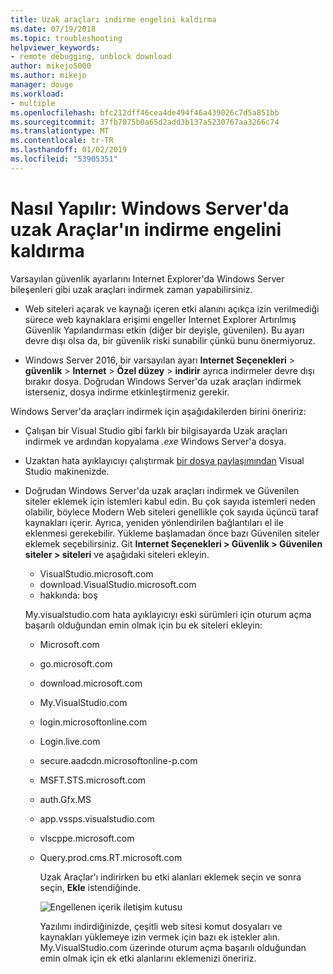 ```yaml
---
title: Uzak araçları indirme engelini kaldırma
ms.date: 07/19/2018
ms.topic: troubleshooting
helpviewer_keywords:
- remote debugging, unblock download
author: mikejo5000
ms.author: mikejo
manager: douge
ms.workload:
- multiple
ms.openlocfilehash: bfc212dff46cea4de494f46a439026c7d5a851bb
ms.sourcegitcommit: 37fb7075b0a65d2add3b137a5230767aa3266c74
ms.translationtype: MT
ms.contentlocale: tr-TR
ms.lasthandoff: 01/02/2019
ms.locfileid: "53905351"
---
```

# <a name="how-to-unblock-the-download-of-the-remote-tools-on-windows-server"></a>Nasıl Yapılır: Windows Server'da uzak Araçlar'ın indirme engelini kaldırma

Varsayılan güvenlik ayarlarını Internet Explorer'da Windows Server bileşenleri gibi uzak araçları indirmek zaman yapabilirsiniz.

* Web siteleri açarak ve kaynağı içeren etki alanını açıkça izin verilmediği sürece web kaynaklara erişimi engeller Internet Explorer Artırılmış Güvenlik Yapılandırması etkin (diğer bir deyişle, güvenilen). Bu ayarı devre dışı olsa da, bir güvenlik riski sunabilir çünkü bunu önermiyoruz.

* Windows Server 2016, bir varsayılan ayarı **Internet Seçenekleri** > **güvenlik** > **Internet**  >   **Özel düzey** > **indirir** ayrıca indirmeler devre dışı bırakır dosya. Doğrudan Windows Server'da uzak araçları indirmek isterseniz, dosya indirme etkinleştirmeniz gerekir.

Windows Server'da araçları indirmek için aşağıdakilerden birini öneririz:

* Çalışan bir Visual Studio gibi farklı bir bilgisayarda Uzak araçları indirmek ve ardından kopyalama *.exe* Windows Server'a dosya.

* Uzaktan hata ayıklayıcıyı çalıştırmak [bir dosya paylaşımından](../debugger/remote-debugging.md#fileshare_msvsmon) Visual Studio makinenizde.

* Doğrudan Windows Server'da uzak araçları indirmek ve Güvenilen siteler eklemek için istemleri kabul edin. Bu çok sayıda istemleri neden olabilir, böylece Modern Web siteleri genellikle çok sayıda üçüncü taraf kaynakları içerir. Ayrıca, yeniden yönlendirilen bağlantıları el ile eklenmesi gerekebilir. Yükleme başlamadan önce bazı Güvenilen siteler eklemek seçebilirsiniz. Git **Internet Seçenekleri > Güvenlik > Güvenilen siteler > siteleri** ve aşağıdaki siteleri ekleyin.

  * VisualStudio.microsoft.com
  * download.VisualStudio.microsoft.com
  * hakkında: boş

  My.visualstudio.com hata ayıklayıcıyı eski sürümleri için oturum açma başarılı olduğundan emin olmak için bu ek siteleri ekleyin:

  * Microsoft.com
  * go.microsoft.com
  * download.microsoft.com
  * My.VisualStudio.com
  * login.microsoftonline.com
  * Login.live.com
  * secure.aadcdn.microsoftonline-p.com
  * MSFT.STS.microsoft.com
  * auth.Gfx.MS
  * app.vssps.visualstudio.com
  * vlscppe.microsoft.com
  * Query.prod.cms.RT.microsoft.com

    Uzak Araçlar'ı indirirken bu etki alanları eklemek seçin ve sonra seçin, **Ekle** istendiğinde.

    ![Engellenen içerik iletişim kutusu](../debugger/media/remotedbg-blocked-content.png)

    Yazılımı indirdiğinizde, çeşitli web sitesi komut dosyaları ve kaynakları yüklemeye izin vermek için bazı ek istekler alın. My.VisualStudio.com üzerinde oturum açma başarılı olduğundan emin olmak için ek etki alanlarını eklemenizi öneririz.